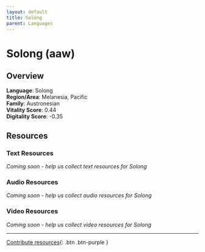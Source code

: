 ```yaml
---
layout: default
title: Solong
parent: Languages
---
```


# Solong (aaw)

## Overview

**Language**: Solong  
**Region/Area**: Melanesia, Pacific  
**Family**: Austronesian  
**Vitality Score**: 0.44  
**Digitality Score**: -0.35  

## Resources

### Text Resources
*Coming soon - help us collect text resources for Solong*

### Audio Resources
*Coming soon - help us collect audio resources for Solong*

### Video Resources
*Coming soon - help us collect video resources for Solong*

---

[Contribute resources](https://fairtrain.github.io/){: .btn .btn-purple }
